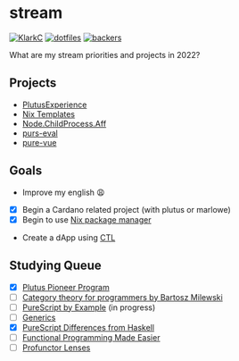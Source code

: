 # stream

[![KlarkC](https://img.shields.io/badge/twitch.tv-klarkc-purple?logo=twitch&style=for-the-badge)](https://twitch.tv/klarkc)
[![dotfiles](https://img.shields.io/badge/dotfiles-darkgreen?style=for-the-badge)](https://github.com/klarkc/dotfiles)
[![backers](https://img.shields.io/badge/backers-0-yellow?style=for-the-badge)](https://handle.me/walkerleite)

What are my stream priorities and projects in 2022?

## Projects

- [PlutusExperience](https://github.com/LovelaceAcademy/PlutusExperience)
- [Nix Templates](https://github.com/LovelaceAcademy/nix-templates)
- [Node.ChildProcess.Aff](https://github.com/purescript-node/purescript-node-child-process/pull/37)
- [purs-eval](https://github.com/klarkc/purs-eval)
- [pure-vue](https://github.com/klarkc/pure-vue/pull/10)

## Goals
- Improve my english :weary:
- [x] Begin a Cardano related project (with plutus or marlowe)
- [x] Begin to use [Nix package manager](https://nixos.org/)
- Create a dApp using [CTL](https://github.com/Plutonomicon/cardano-transaction-lib)

## Studying Queue

- [x] [Plutus Pioneer Program](https://github.com/klarkc/plutus-pioneer-program)
- [ ] [Category theory for programmers by Bartosz Milewski](https://www.youtube.com/playlist?list=PLbgaMIhjbmEnaH_LTkxLI7FMa2HsnawM_)
- [ ] [PureScript by Example](https://github.com/klarkc/purescript-book) (in progress)
- [ ] [Generics](https://harry.garrood.me/blog/write-your-own-generics/)
- [x] [PureScript Differences from Haskell](https://github.com/purescript/documentation/blob/master/language/Differences-from-Haskell.md)
- [ ] [Functional Programming Made Easier](https://leanpub.com/fp-made-easier)
- [ ] [Profunctor Lenses](https://thomashoneyman.com/articles/practical-profunctor-lenses-optics)
